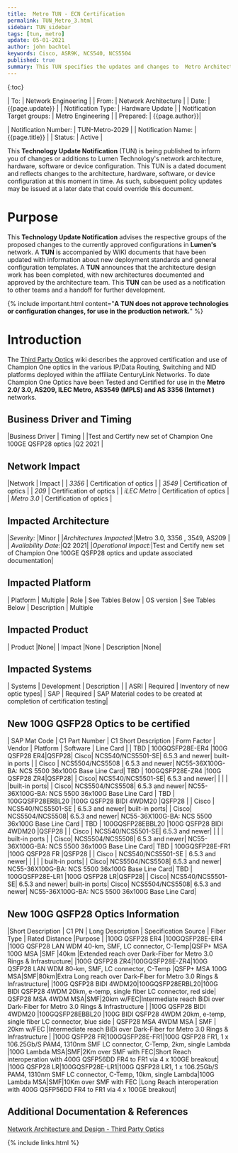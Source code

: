 ```yaml
---
title:  Metro TUN - ECN Certification
permalink: TUN_Metro_3.html
sidebar: TUN_sidebar
tags: [tun, metro]
update: 05-01-2021
author: john bachtel
keywords: Cisco, ASR9K, NCS540, NCS5504
published: true
summary: This TUN specifies the updates and changes to  Metro Architecture.
---
```

{:toc}

| To: | Network Engineering |
| From: | Network Architecture |
| Date: | {{page.update}} |
| Notification Type: | Hardware Update |
| Notification Target groups: | Metro Engineering |
| Prepared: | {{page.author}}|


| Notification Number: | TUN-Metro-2029 |
| Notification Name: |{{page.title}} |
| Status: | Active |


This **Technology Update Notification** (TUN) is being published to inform you of changes or additions to Lumen Technology's network architecture, hardware, software or device configuration. This TUN is a dated document and reflects changes to the architecture, hardware, software, or device configuration at this moment in time. As such, subsequent policy updates may be issued at a later date that could override this document.

# Purpose
This **Technology Update Notification** advises the respective groups of the proposed changes to the currently approved configurations in **Lumen's** network. A **TUN** is accompanied by WIKI documents that have been updated with information about new deployment standards and general configuration templates. A **TUN** announces that the architecture design work has been completed, with new architectures documented and approved by the architecture team. This **TUN** can be used as a notification to other teams and a handoff for further development.

{% include important.html content="**A TUN does not approve technologies or configuration changes, for use in the production network.**" %}


# Introduction
The [Third Party Optics](http://wiki.level3.com/wiki/Network_Architecture_and_Design_-_Third_Party_Optics)  wiki describes the approved certification and use of Champion One optics in the various IP/Data Routing, Switching and NID platforms deployed within the affiliate CenturyLink Networks. To date Champion One Optics have been Tested and Certified for use in the **Metro 2.0/ 3.0, AS209, ILEC Metro, AS3549 (MPLS) and AS 3356 (Internet )** networks.


## Business Driver and Timing

|Business Driver | Timing |
|Test and Certify new set of Champion One 100GE QSFP28 optics |Q2 2021 |

## Network Impact

|Network  | Impact |
| *3356* | Certification of optics |
| *3549* | Certification of optics |
| *209* | Certification of optics |
| *iLEC Metro*  | Certification of optics |
| *Metro 3.0* | Certification of optics |

## Impacted Architecture


|*Severity:* |Minor |
|*Architectures Impacted*:|Metro 3.0, 3356 , 3549, AS209 |
| *Availability Date:*|Q2 2021|
|*Operational Impact:*|Test and Certify new set of Champion One 100GE QSFP28 optics and update associated documentation|


## Impacted Platform

|  Platform | Multiple
|  Role | See Tables Below
|  OS version | See Tables Below
|  Description | Multiple


## Impacted Product

| Product |None|
| Impact |None
| Description |None|

## Impacted Systems

| Systems  | Development  | Description |
| ASRI | Required | Inventory of new optic types|
| SAP | Required | SAP Material codes to be created at completion of certification testing|

## New 100G QSFP28 Optics to be certified


| SAP Mat Code |   C1 Part Number |  C1 Short Description |   Form Factor |  Vendor |  Platform | Software |  Line Card |
| TBD  | 100GQSFP28E-ER4 |100G QSFP28 ER4|QSFP28| Cisco| NCS540/NCS5501-SE| 6.5.3 and newer| built-in ports |
| Cisco | NCS5504/NCS5508 | 6.5.3 and newer| NC55-36X100G-BA: NCS 5500 36x100G Base Line Card| TBD  | 100GQSFP28E-ZR4 |100G QSFP28 ZR4|QSFP28|
| Cisco| NCS540/NCS5501-SE| 6.5.3 and newer| | | | |built-in ports|
| Cisco| NCS5504/NCS5508| 6.5.3 and newer| NC55-36X100G-BA: NCS 5500 36x100G Base Line Card | TBD  | 100GQSFP28ERBL20  |100G QSFP28 BIDI 4WDM20 |QSFP28 |
| Cisco | NCS540/NCS5501-SE | 6.5.3 and newer| built-in ports|
| Cisco| NCS5504/NCS5508| 6.5.3 and newer| NC55-36X100G-BA: NCS 5500 36x100G Base Line Card | TBD  | 100GQSFP28EBBL20  |100G QSFP28 BIDI 4WDM20 |QSFP28 |
| Cisco | NCS540/NCS5501-SE| 6.5.3 and newer| | | | built-in ports |
| Cisco| NCS5504/NCS5508| 6.5.3 and newer| NC55-36X100G-BA: NCS 5500 36x100G Base Line Card| TBD | 100GQSFP28E-FR1  |100G QSFP28 FR |QSFP28 |
| Cisco | NCS540/NCS5501-SE | 6.5.3 and newer| | | | | built-in ports|
| Cisco| NCS5504/NCS5508| 6.5.3 and newer| NC55-36X100G-BA: NCS 5500 36x100G Base Line Card| TBD | 100GQSFP28E-LR1 |100G QSFP28 LR|QSFP28|
| Cisco| NCS540/NCS5501-SE| 6.5.3 and newer| built-in ports| Cisco| NCS5504/NCS5508| 6.5.3 and newer| NC55-36X100G-BA: NCS 5500 36x100G Base Line Card|

## New 100G QSFP28 Optics Information



|Short Description | C1 PN | Long Description | Specification Source | Fiber Type | Rated Distance |Purpose |
|100G QSFP28 ER4 |100GQSFP28E-ER4 |100G QSFP28 LAN WDM 40-km, SMF, LC connector, C-Temp|QSFP+ MSA 100G MSA |SMF |40km |Extended reach over Dark-Fiber for Metro 3.0 Rings & Infrastructure|
|100G QSFP28 ZR4|100GQSFP28E-ZR4|100G QSFP28 LAN WDM 80-km, SMF, LC connector, C-Temp |QSFP+ MSA 100G MSA|SMF|80km|Extra Long reach over Dark-Fiber for Metro 3.0 Rings & Infrastructure|
|100G QSFP28 BIDI 4WDM20|100GQSFP28ERBL20|100G BIDI QSFP28 4WDM 20km, e-temp, single fiber LC connector, red side| QSFP28 MSA 4WDM MSA|SMF|20km w/FEC|Intermediate reach BiDi over Dark-Fiber for Metro 3.0 Rings & Infrastructure |
|100G QSFP28 BIDI 4WDM20 |100GQSFP28EBBL20 |100G BIDI QSFP28 4WDM 20km, e-temp, single fiber LC connector, blue side | QSFP28 MSA 4WDM MSA | SMF | 20km w/FEC |Intermediate reach BiDi over Dark-Fiber for Metro 3.0 Rings & Infrastructure |
|100G QSFP28 FR|100GQSFP28E-FR1|100G QSFP28 FR1, 1 x 106.25Gb/S PAM4, 1310nm SMF LC connector, C-Temp, 2km, single Lambda |100G Lambda MSA|SMF|2Km over SMF with FEC|Short Reach interoperation with 400G QSFP56DD FR4 to FR1 via 4 x 100GE breakout|
|100G QSFP28 LR|100GQSFP28E-LR1|100G QSFP28 LR1, 1 x 106.25Gb/S PAM4, 1310nm SMF LC connector, C-Temp, 10km, single Lambda|100G Lambda MSA|SMF|10Km over SMF with FEC |Long Reach interoperation with 400G QSFP56DD FR4 to FR1 via 4 x 100GE breakout|


## Additional Documentation & References
[Network Architecture and Design - Third Party Optics](http://wiki.level3.com/wiki/Network_Architecture_and_Design_-_Third_Party_Optics)

{% include links.html %}
